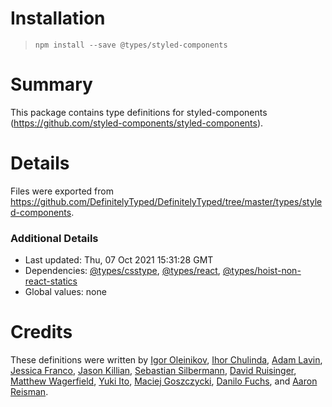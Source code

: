 # Installation
> `npm install --save @types/styled-components`

# Summary
This package contains type definitions for styled-components (https://github.com/styled-components/styled-components).

# Details
Files were exported from https://github.com/DefinitelyTyped/DefinitelyTyped/tree/master/types/styled-components.

### Additional Details
 * Last updated: Thu, 07 Oct 2021 15:31:28 GMT
 * Dependencies: [@types/csstype](https://npmjs.com/package/@types/csstype), [@types/react](https://npmjs.com/package/@types/react), [@types/hoist-non-react-statics](https://npmjs.com/package/@types/hoist-non-react-statics)
 * Global values: none

# Credits
These definitions were written by [Igor Oleinikov](https://github.com/Igorbek), [Ihor Chulinda](https://github.com/Igmat), [Adam Lavin](https://github.com/lavoaster), [Jessica Franco](https://github.com/Jessidhia), [Jason Killian](https://github.com/jkillian), [Sebastian Silbermann](https://github.com/eps1lon), [David Ruisinger](https://github.com/flavordaaave), [Matthew Wagerfield](https://github.com/wagerfield), [Yuki Ito](https://github.com/Lazyuki), [Maciej Goszczycki](https://github.com/mgoszcz2), [Danilo Fuchs](https://github.com/danilofuchs), and [Aaron Reisman](https://github.com/lifeiscontent).
